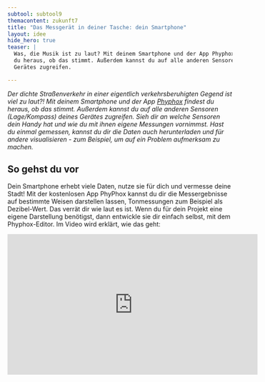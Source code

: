 ```yaml
---
subtool: subtool9
themacontent: zukunft7
title: "Das Messgerät in deiner Tasche: dein Smartphone"
layout: idee
hide_hero: true
teaser: |
  Was, die Musik ist zu laut? Mit deinem Smartphone und der App Phyphox findest
  du heraus, ob das stimmt. Außerdem kannst du auf alle anderen Sensoren deines
  Gerätes zugreifen.

---
```


*Der dichte Straßenverkehr in einer eigentlich verkehrsberuhigten Gegend ist viel zu laut?! Mit deinem Smartphone und der App [Phyphox](https://phyphox.org/de/download-de/) findest du heraus, ob das stimmt. Außerdem kannst du auf alle anderen Sensoren (Lage/Kompass) deines Gerätes zugreifen. Sieh dir an welche Sensoren dein Handy hat und wie du mit ihnen eigene Messungen vornimmst. Hast du einmal gemessen, kannst du dir die Daten auch herunterladen und für andere visualisieren - zum Beispiel, um auf ein Problem aufmerksam zu machen.*

## So gehst du vor
Dein Smartphone erhebt viele Daten, nutze sie für dich und vermesse deine Stadt! Mit der kostenlosen App PhyPhox kannst du dir die Messergebnisse auf bestimmte Weisen darstellen lassen, Tonmessungen zum Beispiel als Dezibel-Wert. Das verrät dir wie laut es ist. Wenn du für dein Projekt eine eigene Darstellung benötigst, dann entwickle sie dir einfach selbst, mit dem Phyphox-Editor. Im Video wird erklärt, wie das geht:

<div class="videoiframe"><iframe width="560" height="315" src="https://www.youtube.com/embed/EPhhJGdXypg" frameborder="0" allow="accelerometer; autoplay; encrypted-media; gyroscope; picture-in-picture" allowfullscreen></iframe></div>
